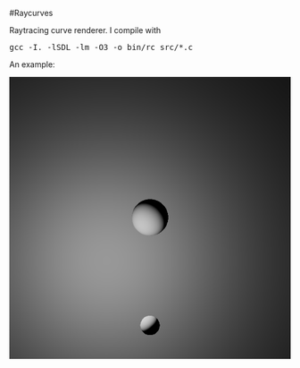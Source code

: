 #Raycurves

Raytracing curve renderer. I compile with

<pre>gcc -I. -lSDL -lm -O3 -o bin/rc src/&#42;.c</pre>

An example:

![An example rendering using raycurves of two spheres, a plane, and a light source](examples/example1.png)

